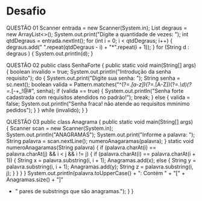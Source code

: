 # Desafio

QUESTÃO 01
Scanner entrada = new Scanner(System.in);
List<String> degraus = new ArrayList<>();
System.out.print("Digite a quantidade de vezes: ");
int qtdDegraus = entrada.nextInt();
for (int i = 0; i < qtdDegraus; i++) {
degraus.add(" ".repeat(qtdDegraus - i) + "*".repeat(i + 1));
}
for (String d : degraus ) {
System.out.println(d);
}
                                                 
QUESTÃO 02
public class SenhaForte {
public static void main(String[] args) {
boolean invalido = true;
System.out.println("Introdução da senha requisito");
do {
System.out.print("Digite sua senha: ");
String senha = sc.next();
boolean valida = Pattern.matches("^(?=.*[a-z])(?=.*[A-Z])(?=.*\\d)(?=.*[-+_!@#$%^&*.,?])(?=.{6,}).+$",
senha);
if (valida == true) {
System.out.println("Senha forte cadastrada com requisitos atendidos no padrão!");
break;
} else {
valida = false;
System.out.println("Senha fraca! não atende ao requisitos mminimo pedidos");
}
} while (invalido);
}
}
                                                 
QUESTÃO 03
public class Anagrama {
public static void main(String[] args) {
Scanner scan = new Scanner(System.in);
System.out.println("ANAGRAMAS");
System.out.print("Informe a palavra: ");
String palavra = scan.nextLine();
numeroAnagaramas(palavra);
}
static void numeroAnagaramas(String palavra) {
if (palavra.charAt(i) == palavra.charAt(j) && i < j && i != j) {
if (palavra.charAt(i) == palavra.charAt(i + 1)) {
String x = palavra.substring(i, i + 1);
Anagramas.add(x);
else {
String y = palavra.substring(i, i + 1);
Anagramas.add(y);
String z = palavra.substring(i, j);
}
}
}
}
System.out.println(palavra.toUpperCase() + ": Contém " + "[" + Anagramas.size() + "]"
+ " pares de substrings que são anagramas.");
}
}                                                                                               
